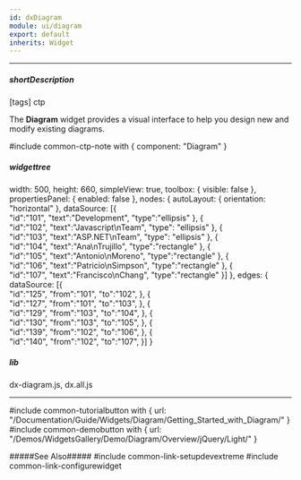 ```yaml
---
id: dxDiagram
module: ui/diagram
export: default
inherits: Widget
---
```

---
##### shortDescription
[tags] ctp

The **Diagram** widget provides a visual interface to help you design new and modify existing diagrams. 

#include common-ctp-note with {
    component: "Diagram"
}

##### widgettree
width: 500,
height: 660,
simpleView: true,
toolbox: {
    visible: false
},
propertiesPanel: {
    enabled: false
},
nodes: {
    autoLayout: {
        orientation: "horizontal"
    },
    dataSource: [{  
        "id":"101",
        "text":"Development",
        "type":"ellipsis"
    },
    {  
        "id":"102",
        "text":"Javascript\nTeam",
        "type": "ellipsis"
    },
    {  
        "id":"103",
        "text":"ASP.NET\nTeam",
        "type": "ellipsis"
    },
    {  
        "id":"104",
        "text":"Ana\nTrujillo",
        "type":"rectangle"
    },
    {  
        "id":"105",
        "text":"Antonio\nMoreno",
        "type":"rectangle"
    },
    {  
        "id":"106",
        "text":"Patricio\nSimpson",
        "type":"rectangle"
    },
    {  
        "id":"107",
        "text":"Francisco\nChang",
        "type":"rectangle"
    }]
},
edges: {
    dataSource: [{  
        "id":"125",
        "from":"101",
        "to":"102",
    },
    {  
        "id":"127",
        "from":"101",
        "to":"103",
    },
    {  
        "id":"129",
        "from":"103",
        "to":"104",
    },
    {  
        "id":"130",
        "from":"103",
        "to":"105",
    },
    {  
        "id":"139",
        "from":"102",
        "to":"106",
    },
    {  
        "id":"140",
        "from":"102",
        "to":"107",
    }]
}

##### lib
dx-diagram.js, dx.all.js

---
#include common-tutorialbutton with {
    url: "/Documentation/Guide/Widgets/Diagram/Getting_Started_with_Diagram/" 
}
#include common-demobutton with {
    url: "/Demos/WidgetsGallery/Demo/Diagram/Overview/jQuery/Light/"
}

#####See Also#####
#include common-link-setupdevextreme
#include common-link-configurewidget